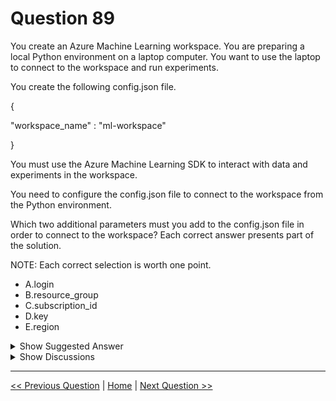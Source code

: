 # Question 89

You create an Azure Machine Learning workspace. You are preparing a local Python environment on a laptop computer. You want to use the laptop to connect to the workspace and run experiments.

You create the following config.json file.

{

"workspace_name" : "ml-workspace"

}

You must use the Azure Machine Learning SDK to interact with data and experiments in the workspace.

You need to configure the config.json file to connect to the workspace from the Python environment.

Which two additional parameters must you add to the config.json file in order to connect to the workspace? Each correct answer presents part of the solution.

NOTE: Each correct selection is worth one point.

* A.login
* B.resource_group
* C.subscription_id
* D.key
* E.region

<details>
  <summary>Show Suggested Answer</summary>

  <strong>BC</strong><br>

</details>

<details>
  <summary>Show Discussions</summary>

<blockquote><p><strong>udiramana</strong> <code>(Mon 16 Sep 2024 05:56)</code> - <em>Upvotes: 4</em></p><p>given answer is correct</p></blockquote>
<blockquote><p><strong>fvil</strong> <code>(Tue 07 Nov 2023 15:37)</code> - <em>Upvotes: 2</em></p><p>Appeared on exam 07/11/2022</p></blockquote>
<blockquote><p><strong>kkkk_jjjj</strong> <code>(Sat 18 Mar 2023 09:40)</code> - <em>Upvotes: 1</em></p><p>on exam 18/03/2022</p></blockquote>
<blockquote><p><strong>synapse</strong> <code>(Mon 13 Mar 2023 14:38)</code> - <em>Upvotes: 3</em></p><p>given answer is correct</p></blockquote>
<blockquote><p><strong>hargur</strong> <code>(Thu 20 Oct 2022 09:42)</code> - <em>Upvotes: 2</em></p><p>on 19Oct2021</p></blockquote>
<blockquote><p><strong>kisskeo</strong> <code>(Tue 04 Oct 2022 21:20)</code> - <em>Upvotes: 2</em></p><p>On Exam 01 Oct 2021</p></blockquote>
<blockquote><p><strong>mthombenindhl84</strong> <code>(Sun 11 Sep 2022 21:59)</code> - <em>Upvotes: 2</em></p><p>on exam 11/9/2021</p></blockquote>
<blockquote><p><strong>dushmantha</strong> <code>(Wed 31 Aug 2022 03:56)</code> - <em>Upvotes: 2</em></p><p>On exam 2021/08/31</p></blockquote>

</details>

---

[<< Previous Question](question_88.md) | [Home](/index.md) | [Next Question >>](question_90.md)
